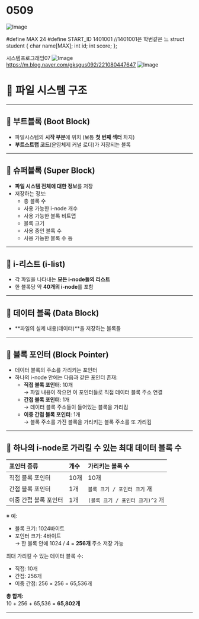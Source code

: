 # 0509

![Image](https://github.com/user-attachments/assets/1219ff22-c8eb-455b-abc1-a6781b90f78b)

 #define MAX 24
 #define START_ID 1401001    //1401001은 학번같은 느
 struct student {
 char name[MAX];
 int id;
 int score;
 };

 시스템프로그래밍07
![Image](https://github.com/user-attachments/assets/934852a3-2640-43cb-9ed9-b9bf2e67ea2f)
https://m.blog.naver.com/gksgus092/221080447647
![Image](https://github.com/user-attachments/assets/9299f654-890d-4b18-90e1-c6147c17aeba)

# 📂 파일 시스템 구조

---

## 📌 부트블록 (Boot Block)
- 파일시스템의 **시작 부분**에 위치 (보통 **첫 번째 섹터** 차지)
- **부트스트랩 코드**(운영체제 커널 로더)가 저장되는 블록

---

## 📌 슈퍼블록 (Super Block)
- **파일 시스템 전체에 대한 정보**를 저장
- 저장하는 정보:
  - 총 블록 수
  - 사용 가능한 i-node 개수
  - 사용 가능한 블록 비트맵
  - 블록 크기
  - 사용 중인 블록 수
  - 사용 가능한 블록 수 등

---

## 📌 i-리스트 (i-list)
- 각 파일을 나타내는 **모든 i-node들의 리스트**
- 한 블록당 약 **40개의 i-node**를 포함

---

## 📌 데이터 블록 (Data Block)
- **파일의 실제 내용(데이터)**을 저장하는 블록들

---

## 📌 블록 포인터 (Block Pointer)
- 데이터 블록의 주소를 가리키는 포인터
- 하나의 i-node 안에는 다음과 같은 포인터 존재:
  - **직접 블록 포인터**: 10개  
    → 파일 내용이 작으면 이 포인터들로 직접 데이터 블록 주소 연결
  - **간접 블록 포인터**: 1개  
    → 데이터 블록 주소들이 들어있는 블록을 가리킴
  - **이중 간접 블록 포인터**: 1개  
    → 블록 주소를 가진 블록을 가리키는 블록 주소를 또 가리킴

---

## 📌 하나의 i-node로 가리킬 수 있는 최대 데이터 블록 수

| 포인터 종류        | 개수 | 가리키는 블록 수 |
|:------------------|:------|:----------------|
| 직접 블록 포인터       | 10개   | 10개             |
| 간접 블록 포인터       | 1개    | `블록 크기 / 포인터 크기` 개 |
| 이중 간접 블록 포인터   | 1개    | `(블록 크기 / 포인터 크기)^2` 개 |

※ 예:  
- 블록 크기: 1024바이트  
- 포인터 크기: 4바이트  
→ 한 블록 안에 1024 / 4 = **256개** 주소 저장 가능

최대 가리킬 수 있는 데이터 블록 수:
- 직접: 10개
- 간접: 256개
- 이중 간접: 256 × 256 = 65,536개

**총 합계:**  
10 + 256 + 65,536 = **65,802개**

---

